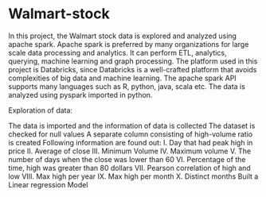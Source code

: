# Walmart-stock
In this project, the Walmart stock data is explored and analyzed using apache spark. Apache spark is preferred by many organizations for large scale data processing and analytics. It can perform ETL, analytics, querying, machine learning and graph processing. The platform used in this project is Databricks, since Databricks is a well-crafted platform that avoids complexities of big data and machine learning. The apache spark API supports many languages such as R, python, java, scala etc. The data is analyzed using pyspark imported in python.

Exploration of data:

The data is imported and the information of data is collected
The dataset is checked for null values
A separate column consisting of high-volume ratio is created
Following information are found out: I. Day that had peak high in price II. Average of close III. Minimum Volume IV. Maximum volume V. The number of days when the close was lower than 60 VI. Percentage of the time, high was greater than 80 dollars VII. Pearson correlation of high and low VIII. Max high per year IX. Max high per month X. Distinct months
Built a Linear regression Model
